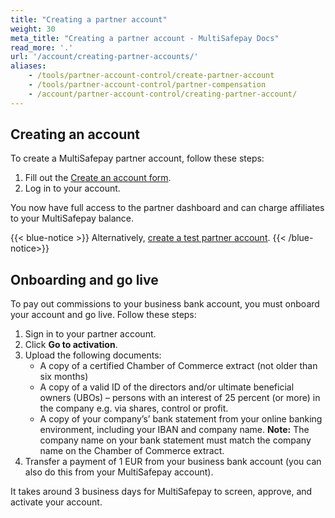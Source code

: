 ```yaml
---
title: "Creating a partner account"
weight: 30
meta_title: "Creating a partner account - MultiSafepay Docs"
read_more: '.'
url: '/account/creating-partner-accounts/'
aliases:    
    - /tools/partner-account-control/create-partner-account
    - /tools/partner-account-control/partner-compensation
    - /account/partner-account-control/creating-partner-account/
---
```

## Creating an account
To create a MultiSafepay partner account, follow these steps:

1. Fill out the [Create an account form](https://merchant.multisafepay.com/signup?partner).
2. Log in to your account.

You now have full access to the partner dashboard and can charge affiliates to your MultiSafepay balance.

{{< blue-notice >}}
Alternatively, [create a test partner account](https://testmerchant.multisafepay.com/signup?partner).
{{< /blue-notice>}}

## Onboarding and go live

To pay out commissions to your business bank account, you must onboard your account and go live. Follow these steps:

1. Sign in to your partner account.
2. Click **Go to activation**.
3. Upload the following documents:
    - A copy of a certified Chamber of Commerce extract (not older than six months)
    - A copy of a valid ID of the directors and/or ultimate beneficial owners (UBOs) – persons with an interest of 25 percent (or more) in the company e.g. via shares, control or profit.
    - A copy of your company’s’ bank statement from your online banking environment, including your IBAN and company name. **Note:** The company name on your bank statement must match the company name on the Chamber of Commerce extract.
4. Transfer a payment of 1 EUR from your business bank account (you can also do this from your MultiSafepay account).

It takes around 3 business days for MultiSafepay to screen, approve, and activate your account.
